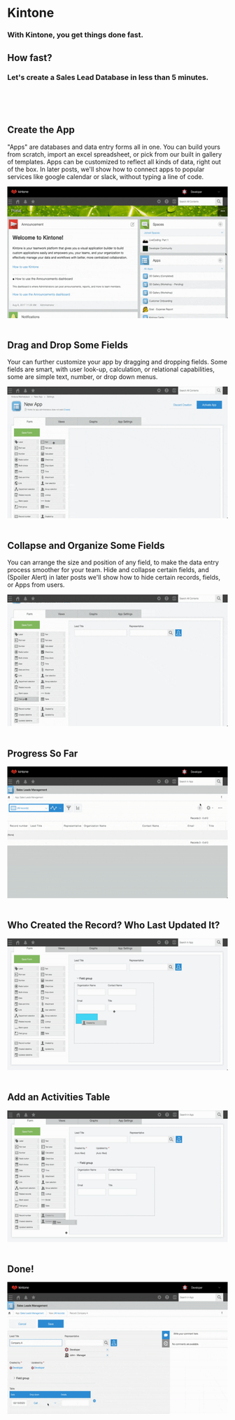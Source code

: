 # Kintone

### With Kintone, you get things done fast.
## How fast?
### Let's create a Sales Lead Database in less than 5 minutes.
<br/>
<br/>
<br/>

## Create the App

"Apps" are databases and data entry forms all in one. You can build yours from scratch, import an excel spreadsheet, or pick from our built in gallery of templates. Apps can be customized to reflect all kinds of data, right out of the box. In later posts, we'll show how to connect apps to popular services like google calendar or slack, without typing a line of code.

<img src="https://raw.githubusercontent.com/sean-kintone/blogPosts/main/noCode/IntroToKintone/create-app.gif" height="300">
<br/>
<br/>

## Drag and Drop Some Fields

Your can further customize your app by dragging and dropping fields. Some fields are smart, with user look-up, calculation, or relational capabilities, some are simple text, number, or drop down menus.

<img src="https://raw.githubusercontent.com/sean-kintone/blogPosts/main/noCode/IntroToKintone/drag-and-drop.gif" height="300">
<br/>
<br/>

## Collapse and Organize Some Fields

You can arrange the size and position of any field, to make the data entry process smoother for your team. Hide and collapse certain fields, and (Spoiler Alert) in later posts we'll show how to hide certain records, fields, or Apps from users.

<img src="https://raw.githubusercontent.com/sean-kintone/blogPosts/main/noCode/IntroToKintone/add-field-group.gif" height="300">
<br/>
<br/>

## Progress So Far

<img src="https://raw.githubusercontent.com/sean-kintone/blogPosts/main/noCode/IntroToKintone/input-record-1.gif" height="300">
<br/>
<br/>

## Who Created the Record? Who Last Updated It?

<img src="https://raw.githubusercontent.com/sean-kintone/blogPosts/main/noCode/IntroToKintone/add-created-updated-by.gif" height="300">
<br/>
<br/>

## Add an Activities Table

<img src="https://raw.githubusercontent.com/sean-kintone/blogPosts/main/noCode/IntroToKintone/add-subtable.gif" height="300">
<br/>
<br/>

## Done!

<img src="https://raw.githubusercontent.com/sean-kintone/blogPosts/main/noCode/IntroToKintone/input-record-2.gif" height="300">
<br/>
<br/>